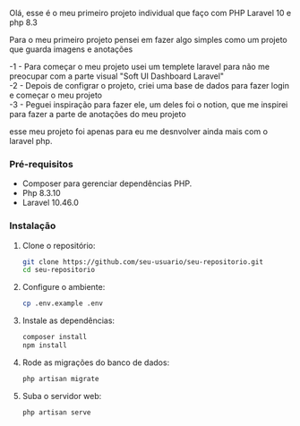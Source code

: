 
Olá, esse é o meu primeiro projeto individual que faço com PHP Laravel 10 e php 8.3

Para o meu primeiro projeto pensei em fazer algo simples como um projeto que guarda imagens e anotações

-1 - Para começar o meu projeto usei um templete laravel para não me preocupar com a parte visual "Soft UI Dashboard Laravel"<br>
-2 - Depois de configrar o projeto, criei uma base de dados para fazer login e começar o meu projeto<br>
-3 - Peguei inspiração para fazer ele, um deles foi o notion, que me inspirei para fazer a parte de anotações do meu projeto<br>

esse meu projeto foi apenas para eu me desnvolver ainda mais com o laravel php.

### Pré-requisitos
- Composer para gerenciar dependências PHP.
- Php 8.3.10
- Laravel 10.46.0
### Instalação

1. Clone o repositório:
    ```bash
    git clone https://github.com/seu-usuario/seu-repositorio.git
    cd seu-repositorio
    ```

2. Configure o ambiente:
    ```bash
    cp .env.example .env
    ```

3. Instale as dependências:
    ```bash
    composer install
    npm install
    ```

4. Rode as migrações do banco de dados:
    ```bash
    php artisan migrate
    ```

5. Suba o servidor web:
    ```bash
    php artisan serve
    ```
